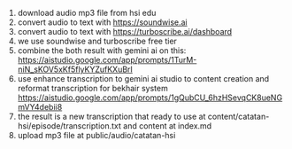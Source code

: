 1. download audio mp3 file from hsi edu
2. convert audio to text with https://soundwise.ai
3. convert audio to text with https://turboscribe.ai/dashboard
4. we use soundwise and turboscribe free tier
5. combine the both result with gemini ai on this: https://aistudio.google.com/app/prompts/1TurM-niN_sKOV5xKf5flyKYZufKXuBrI
6. use enhance transcription to gemini ai studio to content creation and reformat transcription for bekhair system https://aistudio.google.com/app/prompts/1gQubCU_6hzHSevqCK8ueNGmVY4debii8
7. the result is a new transcription that ready to use at content/catatan-hsi/episode/transcription.txt and content at index.md
8. upload mp3 file at public/audio/catatan-hsi